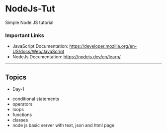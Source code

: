 # NodeJs-Tut
Simple Node JS tutorial

### Important Links
- JavaScript Documentation: https://developer.mozilla.org/en-US/docs/Web/JavaScript
- NodeJs Documentation: https://nodejs.dev/en/learn/

<hr>

## Topics
* Day-1
- conditional statements
- operators
- loops
- functions
- classes
- node js basic server with text, json and html page
